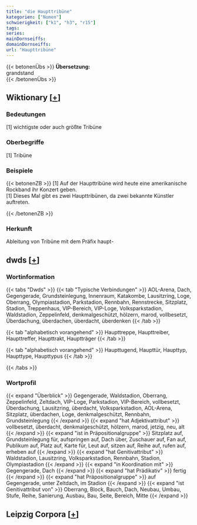 ```yaml
---
title: "die Haupttribüne"
kategorien: ["Nomen"]
schwierigkeit: ["k1", "h3", "r15"]
tags:
series:
mainDornseiffs:
domainDornseiffs:
url: "Haupttribüne"
---
```


{{< betonenÜbs >}}
**Übersetzung:**  
grandstand  
{{< /betonenÜbs >}}

## Wiktionary [[+](https://de.wiktionary.org/wiki/Haupttribüne)]

### Bedeutungen
[1] wichtigste oder auch größte Tribüne  

### Oberbegriffe
[1] Tribüne  

### Beispiele
{{< betonenZB >}}
[1] Auf der Haupttribüne wird heute eine amerikanische Rockband ihr Konzert geben.  
[1] Dieses Mal gibt es zwei Haupttribünen, da zwei bekannte Künstler auftreten.  

{{< /betonenZB >}}
### Herkunft
Ableitung von Tribüne mit dem Präfix haupt-  



## dwds [[+](https://www.dwds.de/wb/Haupttribüne)]

### Wortinformation
{{< tabs "Dwds" >}}
{{< tab "Typische Verbindungen" >}}
AOL-Arena, Dach, Gegengerade, Grundsteinlegung, Innenraum, Katakombe, Lausitzring, Loge, Oberrang, Olympiastadion, Parkstadion, Rennbahn, Rennstrecke, Sitzplatz, Stadion, Treppenhaus, VIP-Bereich, VIP-Loge, Volksparkstadion, Waldstadion, Zeppelinfeld, denkmalgeschützt, hölzern, marod, vollbesetzt, Überdachung, überdachen, überdacht, überdenken
{{< /tab >}}

{{< tab "alphabetisch vorangehend" >}}
Haupttreppe, Haupttreiber, Haupttreffer, Haupttrakt, Hauptträger
{{< /tab >}}

{{< tab "alphabetisch vorangehend" >}}
Haupttugend, Haupttür, Haupttyp, Haupttype, Haupttypus
{{< /tab >}}

{{< /tabs >}}

### Wortprofil
{{< expand "Überblick" >}} Gegengerade, Waldstadion, Oberrang, Zeppelinfeld, Zeltdach, VIP-Loge, Parkstadion, VIP-Bereich, vollbesetzt, Überdachung, Lausitzring, überdacht, Volksparkstadion, AOL-Arena, Sitzplatz, überdachen, Loge, denkmalgeschützt, Rennbahn, Grundsteinlegung {{< /expand >}}
{{< expand "hat Adjektivattribut" >}} vollbesetzt, überdacht, denkmalgeschützt, hölzern, marod, jetzig, neu, alt {{< /expand >}}
{{< expand "ist in Präpositionalgruppe" >}} Sitzplatz auf, Grundsteinlegung für, aufspringen auf, Dach über, Zuschauer auf, Fan auf, Publikum auf, Platz auf, Karte für, Leut auf, sitzen auf, Reihe auf, rufen auf, erheben auf {{< /expand >}}
{{< expand "hat Genitivattribut" >}} Waldstadion, Lausitzring, Volksparkstadion, Rennbahn, Stadion, Olympiastadion {{< /expand >}}
{{< expand "in Koordination mit" >}} Gegengerade, Dach {{< /expand >}}
{{< expand "hat Prädikativ" >}} fertig {{< /expand >}}
{{< expand "hat Präpositionalgruppe" >}} auf Gegengerade, unter Zeltdach, im Stadion {{< /expand >}}
{{< expand "ist Genitivattribut von" >}} Oberrang, Block, Bauch, Dach, Neubau, Umbau, Stufe, Reihe, Sanierung, Ausbau, Bau, Seite, Bereich, Mitte {{< /expand >}}

## Leipzig Corpora [[+](https://corpora.uni-leipzig.de/en/res?word=Haupttribüne&corpusId=deu_newscrawl-public_2018)]

